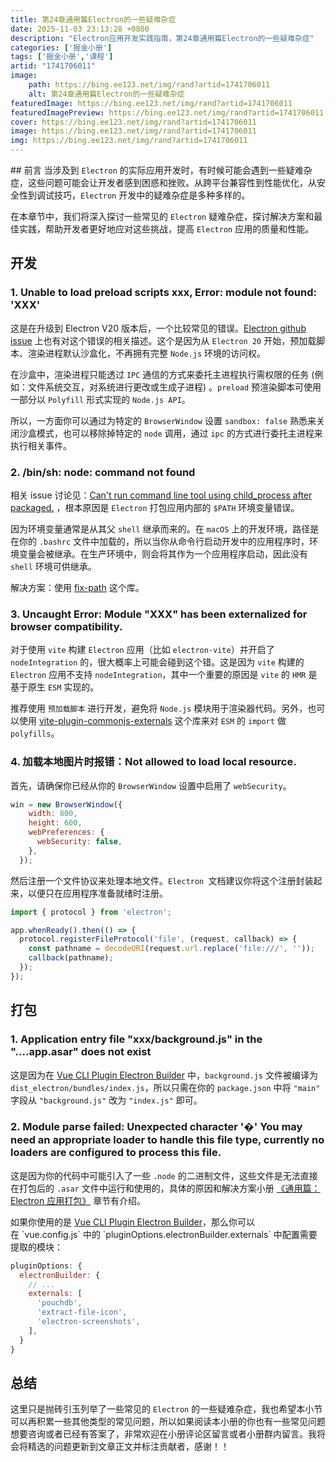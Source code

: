```yaml
---
title: 第24章通用篇Electron的一些疑难杂症
date: 2025-11-03 23:13:28 +0800
description: "Electron应用开发实践指南，第24章通用篇Electron的一些疑难杂症"
categories: ['掘金小册']
tags: ['掘金小册','课程']
artid: "1741706011"
image:
    path: https://bing.ee123.net/img/rand?artid=1741706011
    alt: 第24章通用篇Electron的一些疑难杂症
featuredImage: https://bing.ee123.net/img/rand?artid=1741706011
featuredImagePreview: https://bing.ee123.net/img/rand?artid=1741706011
cover: https://bing.ee123.net/img/rand?artid=1741706011
image: https://bing.ee123.net/img/rand?artid=1741706011
img: https://bing.ee123.net/img/rand?artid=1741706011
---
```


﻿## 前言
当涉及到 `Electron` 的实际应用开发时，有时候可能会遇到一些疑难杂症，这些问题可能会让开发者感到困惑和挫败。从跨平台兼容性到性能优化，从安全性到调试技巧，`Electron` 开发中的疑难杂症是多种多样的。

在本章节中，我们将深入探讨一些常见的 `Electron` 疑难杂症，探讨解决方案和最佳实践，帮助开发者更好地应对这些挑战，提高 `Electron` 应用的质量和性能。


## 开发

### 1. Unable to load preload scripts xxx, Error: module not found: 'XXX'

这是在升级到 Electron V20 版本后，一个比较常见的错误。[Electron github issue](https://github.com/electron/electron/issues/35387) 上也有对这个错误的相关描述。这个是因为从 `Electron 20` 开始，预加载脚本、渲染进程默认沙盒化，不再拥有完整 `Node.js` 环境的访问权。

在沙盒中，渲染进程只能透过 `IPC` 通信的方式来委托主进程执行需权限的任务 (例如：文件系统交互，对系统进行更改或生成子进程) 。`preload` 预渲染脚本可使用一部分以 `Polyfill` 形式实现的 `Node.js API`。

所以，一方面你可以通过为特定的 `BrowserWindow` 设置 `sandbox: false` 熟悉来关闭沙盒模式，也可以移除掉特定的 `node` 调用，通过 `ipc` 的方式进行委托主进程来执行相关事件。

### 2. /bin/sh: node: command not found
相关 issue 讨论见：[Can't run command line tool using child_process after packaged.](https://github.com/electron/electron/issues/7688) ，根本原因是 `Electron` 打包应用内部的 `$PATH` 环境变量错误。

因为环境变量通常是从其父 `shell` 继承而来的。在 `macOS` 上的开发环境，路径是在你的 `.bashrc` 文件中加载的，所以当你从命令行启动开发中的应用程序时，环境变量会被继承。在生产环境中，则会将其作为一个应用程序启动，因此没有 `shell` 环境可供继承。

解决方案：使用 [fix-path](https://github.com/sindresorhus/fix-path) 这个库。

### 3. Uncaught Error: Module "XXX" has been externalized for browser compatibility.

对于使用 `vite` 构建 `Electron` 应用（比如 `electron-vite`）并开启了 `nodeIntegration` 的，很大概率上可能会碰到这个错。这是因为 `vite` 构建的 `Electron` 应用不支持 `nodeIntegration`，其中一个重要的原因是 `vite` 的 `HMR` 是基于原生 `ESM` 实现的。

推荐使用 `预加载脚本` 进行开发，避免将 `Node.js` 模块用于渲染器代码。另外，也可以使用 [vite-plugin-commonjs-externals](https://github.com/xiaoxiangmoe/vite-plugin-commonjs-externals) 这个库来对 `ESM` 的 `import` 做 `polyfills`。

### 4. 加载本地图片时报错：Not allowed to load local resource.
首先，请确保你已经从你的 `BrowserWindow` 设置中启用了 `webSecurity`。

```js
win = new BrowserWindow({
    width: 800,
    height: 600,
    webPreferences: {
      webSecurity: false,
    },
  });
```

然后注册一个文件协议来处理本地文件。`Electron `文档建议你将这个注册封装起来，以便只在应用程序准备就绪时注册。

```js
import { protocol } from 'electron';

app.whenReady().then(() => {
  protocol.registerFileProtocol('file', (request, callback) => {
    const pathname = decodeURI(request.url.replace('file:///', ''));
    callback(pathname);
  });
});
```




## 打包
### 1. Application entry file "xxx/background.js" in the "....app.asar" does not exist

这是因为在 [Vue CLI Plugin Electron Builder](https://nklayman.github.io/vue-cli-plugin-electron-builder/) 中，`background.js` 文件被编译为 `dist_electron/bundles/index.js`，所以只需在你的 `package.json` 中将 `"main"` 字段从 `"background.js"` 改为 `"index.js"` 即可。

### 2. Module parse failed: Unexpected character '�' You may need an appropriate loader to handle this file type, currently no loaders are configured to process this file.

这是因为你的代码中可能引入了一些 `.node` 的二进制文件，这些文件是无法直接在打包后的 `.asar` 文件中运行和使用的，具体的原因和解决方案小册 [《通用篇：Electron 应用打包》](https://juejin.cn/book/7302990019642261567/section/7304842389166751754) 章节有介绍。

如果你使用的是 [Vue CLI Plugin Electron Builder](https://link.juejin.cn/?target=https%3A%2F%2Fnklayman.github.io%2Fvue-cli-plugin-electron-builder%2F "https://nklayman.github.io/vue-cli-plugin-electron-builder/")，那么你可以在 `vue.config.js` 中的 `pluginOptions.electronBuilder.externals` 中配置需要提取的模块：

```js
pluginOptions: {
  electronBuilder: {
    // ...
    externals: [
      'pouchdb',
      'extract-file-icon',
      'electron-screenshots',
    ],
  }
}
```

## 总结
这里只是抛砖引玉列举了一些常见的 `Electron` 的一些疑难杂症，我也希望本小节可以再积累一些其他类型的常见问题，所以如果阅读本小册的你也有一些常见问题想要咨询或者已经有答案了，非常欢迎在小册评论区留言或者小册群内留言。我将会将精选的问题更新到文章正文并标注贡献者，感谢！！

